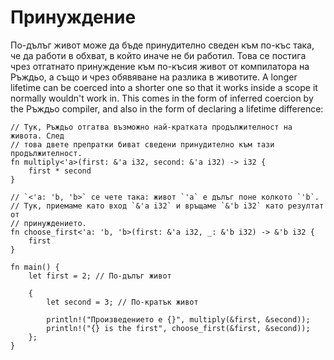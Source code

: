 # Принуждение

По-дълъг живот може да бъде принудително сведен към по-къс така, че да работи в
обхват, в който иначе не би работил. Това се постига чрез отгатнато принуждение
към по-късия живот от компилатора на Ръждьо, а също и чрез обявяване на разлика
в животите.
A longer lifetime can be coerced into a shorter one 
so that it works inside a scope it normally wouldn't work in.
This comes in the form of inferred coercion by the Ръждьо compiler,
and also in the form of declaring a lifetime difference:

```rust,editable
// Тук, Ръждьо отгатва възможно най-кратката продължителност на живота. След
// това двете препратки биват сведени принудително към тази продължителност.
fn multiply<'a>(first: &'a i32, second: &'a i32) -> i32 {
    first * second
}

// `<'a: 'b, 'b>` се чете така: живот `'a` е дълъг поне колкото `'b`.
// Тук, приемаме като вход `&'a i32` и връщаме `&'b i32` като резултат от
// принуждението.
fn choose_first<'a: 'b, 'b>(first: &'a i32, _: &'b i32) -> &'b i32 {
    first
}

fn main() {
    let first = 2; // По-дълъг живот
    
    {
        let second = 3; // По-кратък живот
        
        println!("Произведението е {}", multiply(&first, &second));
        println!("{} is the first", choose_first(&first, &second));
    };
}
```
